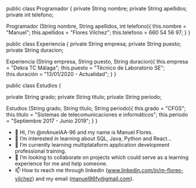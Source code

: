 public class Programador {
  private String nombre;
  private String apellidos;
  private int telefono;
    
  Programador (String nombre, String apellidos, int telefono){
    this.nombre = "Manuel";
    this.apellidos = "Flores Vilchez";
    this.telefono = 660 54 56 97;
  }
}

public class Experiencia {
  private String empresa;
  private String puesto;
  private String duracion;

  Experiencia (String empresa, String puesto, String duracion){
    this.empresa = "Dekra TC Málaga";
    this.puesto = "Técnico de Laboratorio SE";
    this.duración = "13/01/2020 - Actualidad";
  }
}

public class Estudios {

  private String grado;
  private String titulo;
  private String periodo;

  Estudios (String grado, String titulo, String periodo){
    this.grado = "CFGS";
    this.titulo = "Sistemas de telecomunicaciones e informáticos";
    this.periodo = "Septiembre 2017 - Junio 2019";
  }
}




- 👋 Hi, I’m @mAnuelAA-96 and my name is Manuel Flores.
- 👀 I’m interested in learning about SQL, Java, Python and React...
- 🌱 I’m currently learning multiplataform application development professional training.
- 💞️ I’m looking to collaborate on projects which could serve as a learning experience for me and help someone.
- 📫 How to reach me through linkedin (www.linkedin.com/in/m-flores-vilchez) and my email (manuel96fv@gmail.com).

<!---
mAnuelAA-96/mAnuelAA-96 is a ✨ special ✨ repository because its `README.md` (this file) appears on your GitHub profile.
You can click the Preview link to take a look at your changes.
--->
